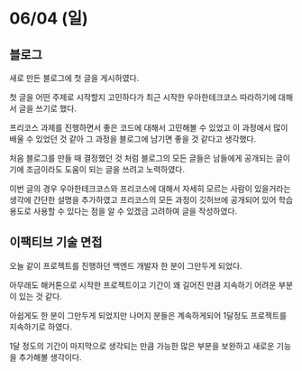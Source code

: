 # 06/04 (일)

## 블로그
새로 만든 블로그에 첫 글을 게시하였다.

첫 글을 어떤 주제로 시작할지 고민하다가 최근 시작한 우아한테크코스 따라하기에 대해서 글을 쓰기로 했다.

프리코스 과제를 진행하면서 좋은 코드에 대해서 고민해볼 수 있었고 이 과정에서 많이 배울 수 있었던 것 같아 그 과정을 블로그에 남기면 좋을 것 같다고 생각했다.

처음 블로그를 만들 때 결정했던 것 처럼 블로그의 모든 글들은 남들에게 공개되는 글이기에 조금이라도 도움이 되는 글을 쓰려고 노력하였다.

이번 글의 경우 우아한테크코스와 프리코스에 대해서 자세히 모르는 사람이 있을거라는 생각에 간단한 설명을 추가하였고 프리코스의 모든 과정이 깃허브에 공개되어 있어 학습 용도로 사용할 수 있다는 점을 알 수 있겠금 고려하여 글을 작성하였다. 

## 이팩티브 기술 면접
오늘 같이 프로젝트를 진행하던 백엔드 개발자 한 분이 그만두게 되었다.

아무래도 해커톤으로 시작한 프로젝트이고 기간이 꽤 길어진 만큼 지속하기 어려운 부분이 있는 것 같다.

아쉽게도 한 분이 그만두게 되었지만 나머지 분들은 계속하게되어 1달정도 프로젝트를 지속하기로 하였다.

1달 정도의 기간이 마지막으로 생각되는 만큼 가능한 많은 부분을 보완하고 새로운 기능을 추가해볼 생각이다.


